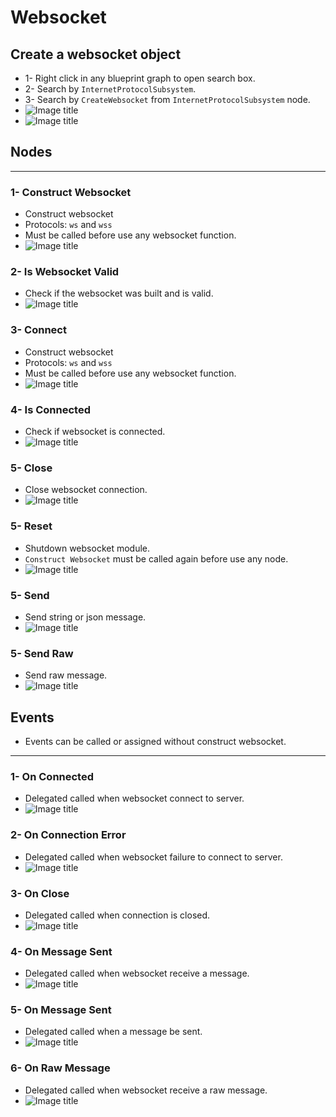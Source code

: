 # Websocket

## Create a websocket object

* 1- Right click in any blueprint graph to open search box.
* 2- Search by `InternetProtocolSubsystem`.
* 3- Search by `CreateWebsocket` from `InternetProtocolSubsystem` node.
* ![Image title](https://raw.githubusercontent.com/Cesio137/InternetProtocol-Documentation/gh-pages/media/img/2.png)
* ![Image title](https://raw.githubusercontent.com/Cesio137/InternetProtocol-Documentation/gh-pages/media/img/websocket/3.png)

## Nodes

---

### 1- Construct Websocket

* Construct websocket
* Protocols: `ws` and `wss`
* Must be called before use any websocket function.
* ![Image title](https://raw.githubusercontent.com/Cesio137/InternetProtocol-Documentation/gh-pages/media/img/websocket/4.png)

### 2- Is Websocket Valid

* Check if the websocket was built and is valid.
* ![Image title](https://raw.githubusercontent.com/Cesio137/InternetProtocol-Documentation/gh-pages/media/img/websocket/6.png)

### 3- Connect

* Construct websocket
* Protocols: `ws` and `wss`
* Must be called before use any websocket function.
* ![Image title](https://raw.githubusercontent.com/Cesio137/InternetProtocol-Documentation/gh-pages/media/img/websocket/5.png)

### 4- Is Connected

* Check if websocket is connected.
* ![Image title](https://raw.githubusercontent.com/Cesio137/InternetProtocol-Documentation/gh-pages/media/img/websocket/7.png)

### 5- Close

* Close websocket connection.
* ![Image title](https://raw.githubusercontent.com/Cesio137/InternetProtocol-Documentation/gh-pages/media/img/websocket/8.png)

### 5- Reset

* Shutdown websocket module.
* `Construct Websocket` must be called again before use any node.
* ![Image title](https://raw.githubusercontent.com/Cesio137/InternetProtocol-Documentation/gh-pages/media/img/websocket/9.png)

### 5- Send

* Send string or json message.
* ![Image title](https://raw.githubusercontent.com/Cesio137/InternetProtocol-Documentation/gh-pages/media/img/websocket/10.png)

### 5- Send Raw

* Send raw message.
* ![Image title](https://raw.githubusercontent.com/Cesio137/InternetProtocol-Documentation/gh-pages/media/img/websocket/11.png)

## Events

* Events can be called or assigned without construct websocket.

---

### 1- On Connected

* Delegated called when websocket connect to server.
* ![Image title](https://raw.githubusercontent.com/Cesio137/InternetProtocol-Documentation/gh-pages/media/img/websocket/12.png)

### 2- On Connection Error

* Delegated called when websocket failure to connect to server.
* ![Image title](https://raw.githubusercontent.com/Cesio137/InternetProtocol-Documentation/gh-pages/media/img/websocket/13.png)

### 3- On Close

* Delegated called when connection is closed.
* ![Image title](https://raw.githubusercontent.com/Cesio137/InternetProtocol-Documentation/gh-pages/media/img/websocket/14.png)

### 4- On Message Sent

* Delegated called when websocket receive a message.
* ![Image title](https://raw.githubusercontent.com/Cesio137/InternetProtocol-Documentation/gh-pages/media/img/websocket/15.png)

### 5- On Message Sent

* Delegated called when a message be sent.
* ![Image title](https://raw.githubusercontent.com/Cesio137/InternetProtocol-Documentation/gh-pages/media/img/websocket/16.png)

### 6- On Raw Message

* Delegated called when websocket receive a raw message.
* ![Image title](https://raw.githubusercontent.com/Cesio137/InternetProtocol-Documentation/gh-pages/media/img/websocket/17.png)


